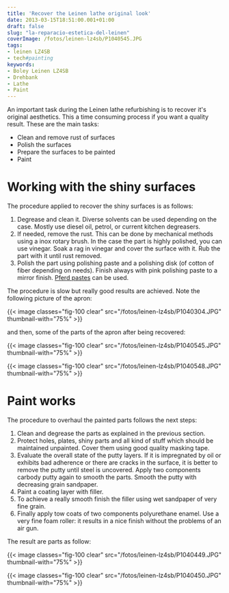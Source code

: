 ```yaml
---
title: 'Recover the Leinen lathe original look'
date: 2013-03-15T18:51:00.001+01:00
draft: false
slug: "la-reparacio-estetica-del-leinen"
coverImage: /fotos/leinen-lz4sb/P1040545.JPG
tags:
- leinen LZ4SB
- tech#painting
keywords:
- Boley Leinen LZ4SB
- Drehbank
- Lathe
- Paint
---
```


An important task during the Leinen lathe refurbishing is to recover
it's original aesthetics. This a time consuming process if you want a
quality result. These are the main tasks:

* Clean and remove rust of surfaces
* Polish the surfaces
* Prepare the surfaces to be painted
* Paint


# Working with the shiny surfaces

The procedure applied to recover the shiny surfaces is as follows:

1. Degrease and clean it. Diverse solvents can be used depending on
   the case. Mostly use diesel oil, petrol, or current kitchen
   degreasers.
2. If needed, remove the rust. This can be done by mechanical methods
   using a inox rotary brush. In the case the part is highly polished,
   you can use vinegar. Soak a rag in vinegar and cover the surface
   with it. Rub the part with it until rust removed.
3. Polish the part using polishing paste and a polishing disk (of
   cotton of fiber depending on needs). Finish always with pink
   polishing paste to a mirror finish. [Pferd
   pastes](https://www.pferd.com/media/PDF-US/tool-manual/katalog-4-wzh23-en-usa-ca_web.pdf) can be
   used.

The procedure is slow but really good results are achieved. Note the
following picture of the apron:

{{< image classes="fig-100 clear"  src="/fotos/leinen-lz4sb/P1040304.JPG" thumbnail-with="75%" >}}

and then, some of the parts of the apron after being recovered:

{{< image classes="fig-100 clear"  src="/fotos/leinen-lz4sb/P1040545.JPG" thumbnail-with="75%" >}}

{{< image classes="fig-100 clear"  src="/fotos/leinen-lz4sb/P1040548.JPG" thumbnail-with="75%" >}}


# Paint works

The procedure to overhaul the painted parts follows the next steps:

1. Clean and degrease the parts as explained in the previous section.
2. Protect holes, plates, shiny parts and all kind of stuff which
   should be maintained unpainted. Cover them using good quality
   masking tape.
3. Evaluate the overall state of the putty layers. If it is
   impregnated by oil or exhibits bad adherence or there are cracks in
   the surface, it is better to remove the putty until steel is
   uncovered. Apply two components carbody putty again to smooth the
   parts. Smooth the putty with decreasing grain sandpaper.
4. Paint a coating layer with filler.
5. To achieve a really smooth finish the filler using wet sandpaper
   of very fine grain.
6. Finally apply tow coats of two components polyurethane enamel. Use
   a very fine foam roller: it results in a nice finish without the
   problems of an air gun.

The result are parts as follow:

{{< image classes="fig-100 clear"  src="/fotos/leinen-lz4sb/P1040449.JPG" thumbnail-with="75%" >}}

{{< image classes="fig-100 clear"  src="/fotos/leinen-lz4sb/P1040450.JPG" thumbnail-with="75%" >}}
